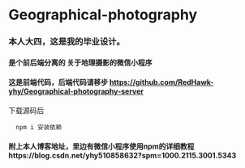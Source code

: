 # Geographical-photography
### 本人大四，这是我的毕业设计。
#### 是个前后端分离的  关于地理摄影的微信小程序
#### 这是前端代码，后端代码请移步 https://github.com/RedHawk-yhy/Geographical-photography-server
下载源码后
```
  npm i 安装依赖
```
#### 附上本人博客地址，里边有微信小程序使用npm的详细教程https://blog.csdn.net/yhy510858632?spm=1000.2115.3001.5343
